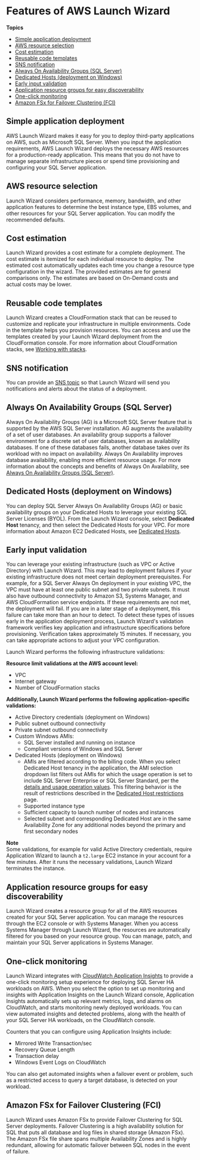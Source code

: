# Features of AWS Launch Wizard<a name="launch-wizard-features"></a>

**Topics**
+ [Simple application deployment](#launch-wizard-features-app-deployment)
+ [AWS resource selection](#launch-wizard-features-resource-selection)
+ [Cost estimation](#launch-wizard-features-cost)
+ [Reusable code templates](#launch-wizard-features-code-templates)
+ [SNS notification](#launch-wizard-features-sns)
+ [Always On Availability Groups \(SQL Server\)](#launch-wizard-features-allways-on)
+ [Dedicated Hosts \(deployment on Windows\)](#launch-wizard-features-dedicated-hosts)
+ [Early input validation](#launch-wizard-features-input-validation)
+ [Application resource groups for easy discoverability](#launch-wizard-features-resource-groups)
+ [One\-click monitoring](#launch-wizard-features-application-insights)
+ [Amazon FSx for Failover Clustering \(FCI\)](#launch-wizard-features-fci)

## Simple application deployment<a name="launch-wizard-features-app-deployment"></a>

AWS Launch Wizard makes it easy for you to deploy third\-party applications on AWS, such as Microsoft SQL Server\. When you input the application requirements, AWS Launch Wizard deploys the necessary AWS resources for a production\-ready application\. This means that you do not have to manage separate infrastructure pieces or spend time provisioning and configuring your SQL Server application\. 

## AWS resource selection<a name="launch-wizard-features-resource-selection"></a>

Launch Wizard considers performance, memory, bandwidth, and other application features to determine the best instance type, EBS volumes, and other resources for your SQL Server application\. You can modify the recommended defaults\. 

## Cost estimation<a name="launch-wizard-features-cost"></a>

Launch Wizard provides a cost estimate for a complete deployment\. The cost estimate is itemized for each individual resource to deploy\. The estimated cost automatically updates each time you change a resource type configuration in the wizard\. The provided estimates are for general comparisons only\. The estimates are based on On\-Demand costs and actual costs may be lower\.

## Reusable code templates<a name="launch-wizard-features-code-templates"></a>

Launch Wizard creates a CloudFormation stack that can be reused to customize and replicate your infrastructure in multiple environments\. Code in the template helps you provision resources\. You can access and use the templates created by your Launch Wizard deployment from the CloudFormation console\. For more information about CloudFormation stacks, see [Working with stacks](https://docs.aws.amazon.com/AWSCloudFormation/latest/UserGuide/stacks.html)\.

## SNS notification<a name="launch-wizard-features-sns"></a>

You can provide an [SNS topic](https://docs.aws.amazon.com/sns/latest/dg/welcome.html) so that Launch Wizard will send you notifications and alerts about the status of a deployment\.

## Always On Availability Groups \(SQL Server\)<a name="launch-wizard-features-allways-on"></a>

Always On Availability Groups \(AG\) is a Microsoft SQL Server feature that is supported by the AWS SQL Server installation\. AG augments the availability of a set of user databases\. An availability group supports a failover environment for a discrete set of user databases, known as availability databases\. If one of these databases fails, another database takes over its workload with no impact on availability\. Always On Availability improves database availability, enabling more efficient resource usage\. For more information about the concepts and benefits of Always On Availability, see [ Always On Availability Groups \(SQL Server\)](https://docs.microsoft.com/en-us/sql/database-engine/availability-groups/windows/always-on-availability-groups-sql-server?view=sql-server-2017)\.

## Dedicated Hosts \(deployment on Windows\)<a name="launch-wizard-features-dedicated-hosts"></a>

You can deploy SQL Server Always On Availability Groups \(AG\) or basic availability groups on your Dedicated Hosts to leverage your existing SQL Server Licenses \(BYOL\)\. From the Launch Wizard console, select **Dedicated Host** tenancy, and then select the Dedicated Hosts for your VPC\. For more information about Amazon EC2 Dedicated Hosts, see [Dedicated Hosts](https://docs.aws.amazon.com/AWSEC2/latest/WindowsGuide/dedicated-hosts-overview.html)\.

## Early input validation<a name="launch-wizard-features-input-validation"></a>

You can leverage your existing infrastructure \(such as VPC or Active Directory\) with Launch Wizard\. This may lead to deployment failures if your existing infrastructure does not meet certain deployment prerequisites\. For example, for a SQL Server Always On deployment in your existing VPC, the VPC must have at least one public subnet and two private subnets\. It must also have outbound connectivity to Amazon S3, Systems Manager, and AWS CloudFormation service endpoints\. If these requirements are not met, the deployment will fail\. If you are in a later stage of a deployment, this failure can take more than an hour to detect\. To detect these types of issues early in the application deployment process, Launch Wizard's validation framework verifies key application and infrastructure specifications before provisioning\. Verification takes approximately 15 minutes\. If necessary, you can take appropriate actions to adjust your VPC configuration\. 

Launch Wizard performs the following infrastructure validations:

**Resource limit validations at the AWS account level:**
+ VPC 
+ Internet gateway 
+ Number of CloudFormation stacks

**Additionally, Launch Wizard performs the following application\-specific validations:**
+ Active Directory credentials \(deployment on Windows\)
+ Public subnet outbound connectivity
+ Private subnet outbound connectivity
+ Custom Windows AMIs:
  + SQL Server installed and running on instance
  + Compliant versions of Windows and SQL Server
+ Dedicated Hosts \(deployment on Windows\)
  + AMIs are filtered according to the billing code\. When you select Dedicated Host tenancy in the application, the AMI selection dropdown list filters out AMIs for which the usage operation is set to include SQL Server Enterprise or SQL Server Standard, per the [ details and usage operation values](https://docs.aws.amazon.com/AWSEC2/latest/UserGuide/ami-billing-info.html#billing-info)\. This filtering behavior is the result of restrictions described in the [ Dedicated Host restrictions](https://docs.aws.amazon.com/AWSEC2/latest/UserGuide/dedicated-hosts-overview.html#dedicated-hosts-limitations) page\. 
  + Supported instance type
  + Sufficient capacity to launch number of nodes and instances
  + Selected subnet and corresponding Dedicated Host are in the same Availability Zone for any additional nodes beyond the primary and first secondary nodes

**Note**  
Some validations, for example for valid Active Directory credentials, require Application Wizard to launch a `t2.large` EC2 instance in your account for a few minutes\. After it runs the necessary validations, Launch Wizard terminates the instance\.

## Application resource groups for easy discoverability<a name="launch-wizard-features-resource-groups"></a>

Launch Wizard creates a resource group for all of the AWS resources created for your SQL Server application\. You can manage the resources through the EC2 console or with Systems Manager\. When you access Systems Manager through Launch Wizard, the resources are automatically filtered for you based on your resource group\. You can manage, patch, and maintain your SQL Server applications in Systems Manager\.

## One\-click monitoring<a name="launch-wizard-features-application-insights"></a>

Launch Wizard integrates with [CloudWatch Application Insights](https://docs.aws.amazon.com/AmazonCloudWatch/latest/monitoring/cloudwatch-application-insights.html) to provide a one\-click monitoring setup experience for deploying SQL Server HA workloads on AWS\. When you select the option to set up monitoring and insights with Application Insights on the Launch Wizard console, Application Insights automatically sets up relevant metrics, logs, and alarms on CloudWatch, and starts monitoring newly deployed workloads\. You can view automated insights and detected problems, along with the health of your SQL Server HA workloads, on the CloudWatch console\.

Counters that you can configure using Application Insights include:
+ Mirrored Write Transaction/sec
+ Recovery Queue Length
+ Transaction delay
+ Windows Event Logs on CloudWatch

You can also get automated insights when a failover event or problem, such as a restricted access to query a target database, is detected on your workload\.

## Amazon FSx for Failover Clustering \(FCI\)<a name="launch-wizard-features-fci"></a>

Launch Wizard uses Amazon FSx to provide Failover Clustering for SQL Server deployments\. Failover Clustering is a high availability solution for SQL that puts all database and log files in shared storage \(Amazon FSx\)\. The Amazon FSx file share spans multiple Availability Zones and is highly redundant, allowing for automatic failover between SQL nodes in the event of failure\.